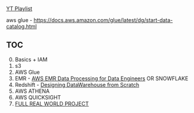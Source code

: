 [YT Playlist](https://www.youtube.com/playlist?list=PLOlK8ytA0MgjYGVrz0hS4w3UPQ1-VV2uX)

aws glue - https://docs.aws.amazon.com/glue/latest/dg/start-data-catalog.html
## TOC
0. Basics + IAM
1. s3
2. AWS Glue
3. EMR - [AWS EMR Data Processing for Data Engineers](https://github.com/airscholar/EMR-for-data-engineers) OR SNOWFLAKE
4. Redshift - [Designing DataWarehouse from Scratch](https://youtu.be/u0bTOXVSrQc?feature=shared)
5. AWS ATHENA
6. AWS QUICKSIGHT
7. [FULL REAL WORLD PROJECT](https://github.com/airscholar/RedditDataEngineering?tab=readme-ov-file#architecture)
